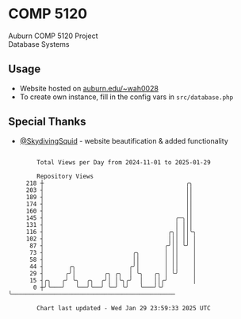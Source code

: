 # COMP 5120
Auburn COMP 5120 Project  
Database Systems

## Usage
- Website hosted on [auburn.edu/~wah0028](https://webhome.auburn.edu/~wah0028/)
- To create own instance, fill in the config vars in `src/database.php`

## Special Thanks
- [@SkydivingSquid](https://github.com/SkydivingSquid) - website beautification & added functionality

```

        Total Views per Day from 2024-11-01 to 2025-01-29

        Repository Views
     218 ┼                                        ╭╮
     203 ┤                                        ││
     189 ┤                                        ││
     174 ┤                                        ││
     160 ┤                                        ││
     145 ┤                                     ╭─╮││
     131 ┤                                     │ │││
     116 ┤                                   ╭╮│ ││╰╮
     102 ┤                                   │││ ││ │
      87 ┤                                  ╭╯││ ╰╯ │
      73 ┤                         ╭╮       │ ││    │
      58 ┤                         ││       │ ││    │
      44 ┤       ╭╮               ╭╯│       │ ││    │
      29 ┤      ╭╯│        ╭╮ ╭╮  │ ╰╮   ╭╮ │ ╰╯    │
      15 ┤╭╮   ╭╯ ╰╮  ╭╮  ╭╯│ │╰╮╭╯  │   ││╭╯       │
       0 ┼╯╰───╯   ╰──╯╰──╯ ╰─╯ ╰╯   ╰───╯╰╯        ╰──────────────────────────────────────────────

        Chart last updated - Wed Jan 29 23:59:33 2025 UTC
        
```
